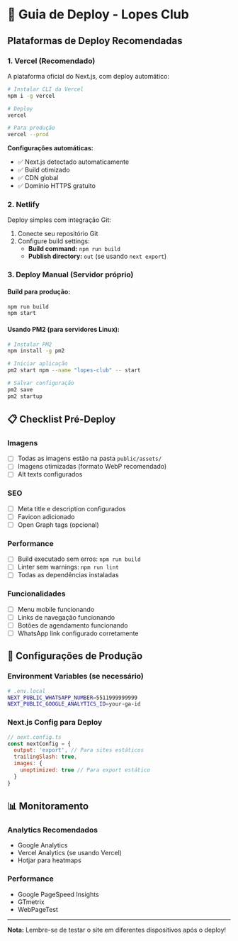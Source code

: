 # 🚀 Guia de Deploy - Lopes Club

## Plataformas de Deploy Recomendadas

### 1. Vercel (Recomendado)
A plataforma oficial do Next.js, com deploy automático:

```bash
# Instalar CLI da Vercel
npm i -g vercel

# Deploy
vercel

# Para produção
vercel --prod
```

**Configurações automáticas:**
- ✅ Next.js detectado automaticamente
- ✅ Build otimizado
- ✅ CDN global
- ✅ Domínio HTTPS gratuito

### 2. Netlify
Deploy simples com integração Git:

1. Conecte seu repositório Git
2. Configure build settings:
   - **Build command:** `npm run build`
   - **Publish directory:** `out` (se usando `next export`)

### 3. Deploy Manual (Servidor próprio)

#### Build para produção:
```bash
npm run build
npm start
```

#### Usando PM2 (para servidores Linux):
```bash
# Instalar PM2
npm install -g pm2

# Iniciar aplicação
pm2 start npm --name "lopes-club" -- start

# Salvar configuração
pm2 save
pm2 startup
```

## 📋 Checklist Pré-Deploy

### Imagens
- [ ] Todas as imagens estão na pasta `public/assets/`
- [ ] Imagens otimizadas (formato WebP recomendado)
- [ ] Alt texts configurados

### SEO
- [ ] Meta title e description configurados
- [ ] Favicon adicionado
- [ ] Open Graph tags (opcional)

### Performance
- [ ] Build executado sem erros: `npm run build`
- [ ] Linter sem warnings: `npm run lint`
- [ ] Todas as dependências instaladas

### Funcionalidades
- [ ] Menu mobile funcionando
- [ ] Links de navegação funcionando
- [ ] Botões de agendamento funcionando
- [ ] WhatsApp link configurado corretamente

## 🔧 Configurações de Produção

### Environment Variables (se necessário)
```bash
# .env.local
NEXT_PUBLIC_WHATSAPP_NUMBER=5511999999999
NEXT_PUBLIC_GOOGLE_ANALYTICS_ID=your-ga-id
```

### Next.js Config para Deploy
```javascript
// next.config.ts
const nextConfig = {
  output: 'export', // Para sites estáticos
  trailingSlash: true,
  images: {
    unoptimized: true // Para export estático
  }
}
```

## 📊 Monitoramento

### Analytics Recomendados
- Google Analytics
- Vercel Analytics (se usando Vercel)
- Hotjar para heatmaps

### Performance
- Google PageSpeed Insights
- GTmetrix
- WebPageTest

---

**Nota:** Lembre-se de testar o site em diferentes dispositivos após o deploy!
